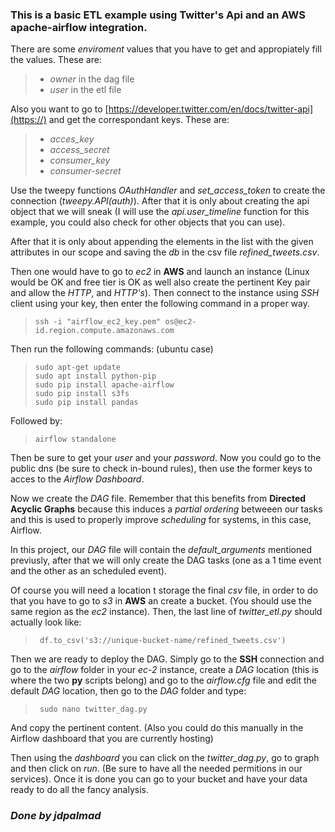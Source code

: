 
### This is a basic ETL example using Twitter's Api and an AWS apache-airflow integration. 

There are some *enviroment* values that you have to get and appropiately fill the values. These are:
> - *owner* in the dag file <br>
> - *user* in the etl file <br>

Also you want to go to [https://developer.twitter.com/en/docs/twitter-api](https://) and get the correspondant keys. These are:
> - *acces_key* <br>
> - *access_secret* <br>
> - *consumer_key* <br>
> - *consumer-secret* <br>

Use the tweepy functions *OAuthHandler* and *set_access_token* to create the connection (*tweepy.API(auth)*). After that it is only about creating the api object that we will sneak (I will use the *api.user_timeline* function for this example, you could also check for other objects that you can use).

After that it is only about appending the elements in the list with the given attributes in our scope and saving the *db* in the csv file *refined_tweets.csv*.

Then one would have to go to *ec2* in **AWS** and launch an instance (Linux would be OK and free tier is OK as well also create the pertinent Key pair and allow the *HTTP*, and *HTTP's*). Then connect to the instance using *SSH* client using your key, then enter the following command in a proper way.<br>

> ``` ssh -i "airflow_ec2_key.pem" os@ec2-id.region.compute.amazonaws.com ```  <br>

Then run the following commands: (ubuntu case) <br>

> ```sudo apt-get update``` <br>
> ```sudo apt install python-pip ``` <br>
> ```sudo pip install apache-airflow ``` <br>
> ```sudo pip install s3fs ``` <br>
> ```sudo pip install pandas``` <br>

Followed by: <br>

> ```airflow standalone``` <br>


Then be sure to get your *user* and your *password*. Now you could go to the public dns (be sure to check in-bound rules), then use the former keys to acces to the *Airflow Dashboard*.

Now we create the *DAG* file. Remember that this benefits from **Directed Acyclic Graphs** because this induces a *partial ordering* betweeen our tasks and this is used to properly improve *scheduling* for systems, in this case, Airflow.

In this project, our *DAG* file will contain the *default_arguments* mentioned previusly, after that we will only create the DAG tasks (one as a 1 time event and the other as an scheduled event). 

Of course you will need a location t storage the final *csv* file, in order to do that you have to go to *s3* in **AWS** an create a bucket. (You should use the same region as the *ec2* instance).
Then, the last line of *twitter_etl.py* should actually look like: <br>

> ``` df.to_csv('s3://unique-bucket-name/refined_tweets.csv')``` <br>

Then we are ready to deploy the DAG. Simply go to the **SSH** connection and go to the *airflow* folder in your *ec-2* instance, create a *DAG* location (this is where the two **py** scripts belong) and go to the *airflow.cfg* file and edit the default *DAG* location, then go to the *DAG* folder and type: <br>

> ``` sudo nano twitter_dag.py``` <br>

And copy the pertinent content. 
(Also you could do this manually in the Airflow dashboard that you are currently hosting)

Then using the *dashboard* you can click on the *twitter_dag.py*, go to graph and then click on *run*. (Be sure to have all the needed permitions in our services). Once it is done you can go to your bucket and have your data ready to do all the fancy analysis.


### *Done by jdpalmad*
